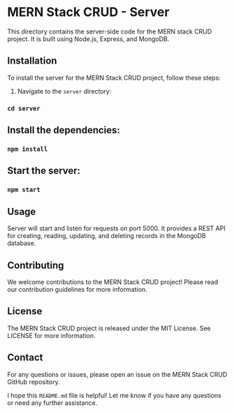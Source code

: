 # MERN Stack CRUD - Server

This directory contains the server-side code for the MERN stack CRUD project. It is built using Node.js, Express, and MongoDB.

## Installation

To install the server for the MERN Stack CRUD project, follow these steps:

1. Navigate to the `server` directory:

### `cd server`

## Install the dependencies:

### `npm install`

## Start the server:

### `npm start`

## Usage

Server will start and listen for requests on port 5000. It provides a REST API for creating, reading, updating, and deleting records in the MongoDB database.

## Contributing
We welcome contributions to the MERN Stack CRUD project! Please read our contribution guidelines for more information.

## License
The MERN Stack CRUD project is released under the MIT License. See LICENSE for more information.

## Contact
For any questions or issues, please open an issue on the MERN Stack CRUD GitHub repository.

I hope this `README.md` file is helpful! Let me know if you have any questions or need any further assistance.